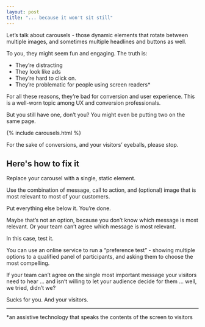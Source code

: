 ```yaml
---
layout: post
title: "... because it won't sit still"
---
```


Let’s talk about carousels - those dynamic elements that rotate between multiple images, and sometimes multiple headlines and buttons as well.

To you, they might seem fun and engaging. The truth is: 

- They’re distracting 
- They look like ads
- They’re hard to click on. 
- They’re problematic for people using screen readers* 

For all these reasons, they’re bad for conversion and user experience. This is a well-worn topic among UX and conversion professionals.

But you still have one, don’t you? You might even be putting two on the same page.

{% include carousels.html %}

For the sake of conversions, and your visitors’ eyeballs, please stop.

## Here's how to fix it

Replace your carousel with a single, static element.

Use the combination of message, call to action, and (optional) image that is most relevant to most of your customers.

Put everything else below it. You’re done.

Maybe that’s not an option, because you don’t know which message is most relevant. Or your team can’t agree which message is most relevant.

In this case, test it.

You can use an online service to run a “preference test” - showing multiple options to a qualified panel of participants, and asking them to choose the most compelling.

If your team can’t agree on the single most important message your visitors need to hear … and isn’t willing to let your audience decide for them … well, we tried, didn’t we?

Sucks for you. And your visitors.

---

\*an assistive technology that speaks the contents of the screen to visitors

